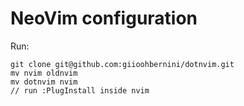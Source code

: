 # NeoVim configuration

Run:

```
git clone git@github.com:giioohbernini/dotnvim.git
mv nvim oldnvim
mv dotnvim nvim
// run :PlugInstall inside nvim
```
